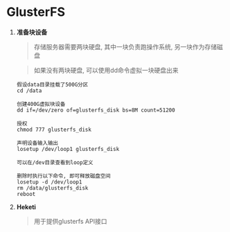 # GlusterFS

1. **准备块设备**
   > 存储服务器需要两块硬盘, 其中一块负责跑操作系统, 另一块作为存储磁盘

   > 如果没有两块硬盘, 可以使用dd命令虚拟一块硬盘出来

   ```
   假设data目录挂载了500G分区
   cd /data

   创建400G虚拟块设备
   dd if=/dev/zero of=glusterfs_disk bs=8M count=51200

   授权
   chmod 777 glusterfs_disk

   声明设备输入输出
   losetup /dev/loop1 glusterfs_disk

   可以在/dev目录查看到loop定义

   删除时执行以下命令, 即可释放磁盘空间
   losetup -d /dev/loop1
   rm /data/glusterfs_disk
   reboot
   ```

2. **Heketi**
   > 用于提供glusterfs API接口